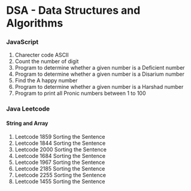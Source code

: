 # DSA - Data Structures and Algorithms

### JavaScript
1.  Charecter code ASCII
2.  Count the number of digit
3.  Program to determine whether a given number is a Deficient number
4.  Program to determine whether a given number is a Disarium number
5.  Find the A happy number
6.  Program to determine whether a given number is a Harshad number
7.  Program to print all Pronic numbers between 1 to 100

### Java Leetcode
#### String and Array
1.  Leetcode 1859 Sorting the Sentence
2.  Leetcode 1844 Sorting the Sentence
3.  Leetcode 2000 Sorting the Sentence
4.  Leetcode 1684 Sorting the Sentence
5.  Leetcode 1967 Sorting the Sentence
6.  Leetcode 2185 Sorting the Sentence
7.  Leetcode 2255 Sorting the Sentence
8.  Leetcode 1455 Sorting the Sentence
